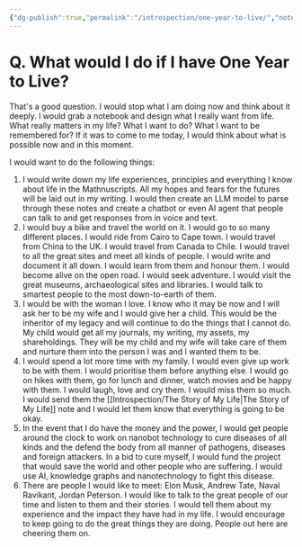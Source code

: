 ```yaml
---
{"dg-publish":true,"permalink":"/introspection/one-year-to-live/","noteIcon":"2"}
---
```


# Q. What would I do if I have One Year to Live?

That's a good question. I would stop what I am doing now and think about it deeply. I would grab a notebook and design what I really want from life. What really matters in my life? What I want to do? What I want to be remembered for? If it was to come to me today, I would think about what is possible now and in this moment.

I would want to do the following things:
1. I would write down my life experiences, principles and everything I know about life in the Mathnuscripts. All my hopes and fears for the futures will be laid out in my writing. I would then create an LLM model to parse through these notes and create a chatbot or even AI agent that people can talk to and get responses from in voice and text.
2. I would buy a bike and travel the world on it. I would go to so many different places. I would ride from Cairo to Cape town. I would travel from China to the UK. I would travel from Canada to Chile. I would travel to all the great sites and meet all kinds of people. I would write and document it all down. I would learn from them and honour them. I would become alive on the open road. I would seek adventure. I would visit the great museums, archaeological sites and libraries. I would talk to smartest people to the most down-to-earth of them.
3. I would be with the woman I love. I know who it may be now and I will ask her to be my wife and I would give her a child. This would be the inheritor of my legacy and will continue to do the things that I cannot do. My child would get all my journals, my writing, my assets, my shareholdings. They will be my child and my wife will take care of them and nurture them into the person I was and I wanted them to be.
4. I would spend a lot more time with my family. I would even give up work to be with them. I would prioritise them before anything else. I would go on hikes with them, go for lunch and dinner, watch movies and be happy with them. I would laugh, love and cry them. I would miss them so much. I would send them the [[Introspection/The Story of My Life\|The Story of My Life]] note and I would let them know that everything is going to be okay.
5. In the event that I do have the money and the power, I would get people around the clock to work on nanobot technology to cure diseases of all kinds and the defend the body from all manner of pathogens, diseases and foreign attackers. In a bid to cure myself, I would fund the project that would save the world and other people who are suffering. I would use AI, knowledge graphs and nanotechnology to fight this disease.
6. There are people I would like to meet: Elon Musk, Andrew Tate, Naval Ravikant, Jordan Peterson. I would like to talk to the great people of our time and listen to them and their stories. I would tell them about my experience and the impact they have had in my life. I would encourage to keep going to do the great things they are doing. People out here are cheering them on.